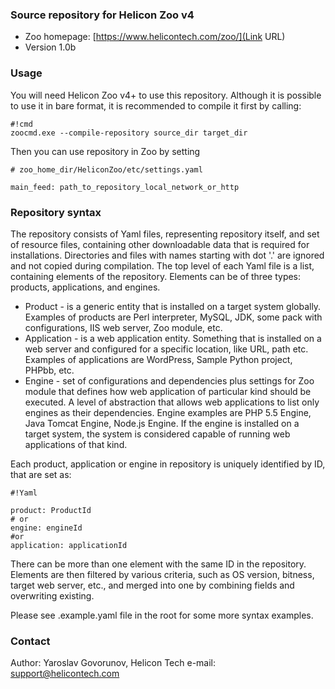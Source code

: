 ### Source repository for Helicon Zoo v4 ###

* Zoo homepage: [https://www.helicontech.com/zoo/](Link URL)
* Version 1.0b

### Usage ###

You will need Helicon Zoo v4+ to use this repository.
Although it is possible to use it in bare format, it is recommended to compile it first by calling:

```
#!cmd
zoocmd.exe --compile-repository source_dir target_dir
```

Then you can use repository in Zoo by setting

```
# zoo_home_dir/HeliconZoo/etc/settings.yaml

main_feed: path_to_repository_local_network_or_http
```

### Repository syntax ###

The repository consists of Yaml files, representing repository itself, and set of resource files, containing other downloadable data
that is required for installations. Directories and files with names starting with dot '.' are ignored and not copied during compilation.
The top level of each Yaml file is a list, containing elements of the repository. Elements can be of three types: products, applications, and engines.

* Product - is a generic entity that is installed on a target system globally. Examples of products are Perl interpreter, MySQL, JDK, some pack
with configurations, IIS web server, Zoo module, etc.
* Application - is a web application entity. Something that is installed on a web server and configured for a specific location, like URL, path etc.
Examples of applications are WordPress, Sample Python project, PHPbb, etc.
* Engine - set of configurations and dependencies plus settings for Zoo module that defines how web application of particular kind should be executed. 
A level of abstraction that allows web applications to list only engines as their dependencies. Engine examples are PHP 5.5 Engine, Java Tomcat Engine, 
Node.js Engine. If the engine is installed on a target system, the system is considered capable of running web applications of that kind.

Each product, application or engine in repository is uniquely identified by ID, that are set as:


```
#!Yaml

product: ProductId
# or
engine: engineId
#or
application: applicationId
```

There can be more than one element with the same ID in the repository. Elements are then filtered by various criteria, such as OS version, bitness,
target web server, etc., and merged into one by combining fields and overwriting existing.

Please see .example.yaml file in the root for some more syntax examples.

### Contact ###

Author: Yaroslav Govorunov, Helicon Tech
e-mail: support@helicontech.com